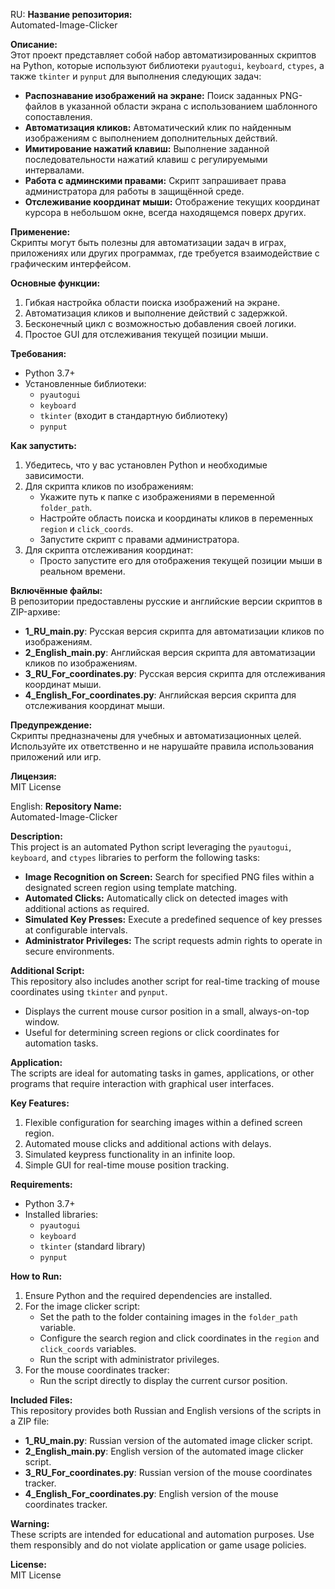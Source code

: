 RU:
**Название репозитория:**  
Automated-Image-Clicker  

**Описание:**  
Этот проект представляет собой набор автоматизированных скриптов на Python, которые используют библиотеки `pyautogui`, `keyboard`, `ctypes`, а также `tkinter` и `pynput` для выполнения следующих задач:  

- **Распознавание изображений на экране:** Поиск заданных PNG-файлов в указанной области экрана с использованием шаблонного сопоставления.  
- **Автоматизация кликов:** Автоматический клик по найденным изображениям с выполнением дополнительных действий.  
- **Имитирование нажатий клавиш:** Выполнение заданной последовательности нажатий клавиш с регулируемыми интервалами.  
- **Работа с админскими правами:** Скрипт запрашивает права администратора для работы в защищённой среде.  
- **Отслеживание координат мыши:** Отображение текущих координат курсора в небольшом окне, всегда находящемся поверх других.  

**Применение:**  
Скрипты могут быть полезны для автоматизации задач в играх, приложениях или других программах, где требуется взаимодействие с графическим интерфейсом.  

**Основные функции:**  
1. Гибкая настройка области поиска изображений на экране.  
2. Автоматизация кликов и выполнение действий с задержкой.  
3. Бесконечный цикл с возможностью добавления своей логики.  
4. Простое GUI для отслеживания текущей позиции мыши.  

**Требования:**  
- Python 3.7+  
- Установленные библиотеки:  
  - `pyautogui`  
  - `keyboard`  
  - `tkinter` (входит в стандартную библиотеку)  
  - `pynput`  

**Как запустить:**  
1. Убедитесь, что у вас установлен Python и необходимые зависимости.  
2. Для скрипта кликов по изображениям:  
   - Укажите путь к папке с изображениями в переменной `folder_path`.  
   - Настройте область поиска и координаты кликов в переменных `region` и `click_coords`.  
   - Запустите скрипт с правами администратора.  
3. Для скрипта отслеживания координат:  
   - Просто запустите его для отображения текущей позиции мыши в реальном времени.  

**Включённые файлы:**  
В репозитории предоставлены русские и английские версии скриптов в ZIP-архиве:  
- **1_RU_main.py**: Русская версия скрипта для автоматизации кликов по изображениям.  
- **2_English_main.py**: Английская версия скрипта для автоматизации кликов по изображениям.  
- **3_RU_For_coordinates.py**: Русская версия скрипта для отслеживания координат мыши.  
- **4_English_For_coordinates.py**: Английская версия скрипта для отслеживания координат мыши.  

**Предупреждение:**  
Скрипты предназначены для учебных и автоматизационных целей. Используйте их ответственно и не нарушайте правила использования приложений или игр.  

**Лицензия:**  
MIT License  


English:
**Repository Name:**  
Automated-Image-Clicker  

**Description:**  
This project is an automated Python script leveraging the `pyautogui`, `keyboard`, and `ctypes` libraries to perform the following tasks:  

- **Image Recognition on Screen:** Search for specified PNG files within a designated screen region using template matching.  
- **Automated Clicks:** Automatically click on detected images with additional actions as required.  
- **Simulated Key Presses:** Execute a predefined sequence of key presses at configurable intervals.  
- **Administrator Privileges:** The script requests admin rights to operate in secure environments.  

**Additional Script:**  
This repository also includes another script for real-time tracking of mouse coordinates using `tkinter` and `pynput`.  
- Displays the current mouse cursor position in a small, always-on-top window.  
- Useful for determining screen regions or click coordinates for automation tasks.  

**Application:**  
The scripts are ideal for automating tasks in games, applications, or other programs that require interaction with graphical user interfaces.  

**Key Features:**  
1. Flexible configuration for searching images within a defined screen region.  
2. Automated mouse clicks and additional actions with delays.  
3. Simulated keypress functionality in an infinite loop.  
4. Simple GUI for real-time mouse position tracking.  

**Requirements:**  
- Python 3.7+  
- Installed libraries:  
  - `pyautogui`  
  - `keyboard`  
  - `tkinter` (standard library)  
  - `pynput`  

**How to Run:**  
1. Ensure Python and the required dependencies are installed.  
2. For the image clicker script:  
   - Set the path to the folder containing images in the `folder_path` variable.  
   - Configure the search region and click coordinates in the `region` and `click_coords` variables.  
   - Run the script with administrator privileges.  
3. For the mouse coordinates tracker:  
   - Run the script directly to display the current cursor position.  

**Included Files:**  
This repository provides both Russian and English versions of the scripts in a ZIP file:  
- **1_RU_main.py**: Russian version of the automated image clicker script.  
- **2_English_main.py**: English version of the automated image clicker script.  
- **3_RU_For_coordinates.py**: Russian version of the mouse coordinates tracker.  
- **4_English_For_coordinates.py**: English version of the mouse coordinates tracker.  

**Warning:**  
These scripts are intended for educational and automation purposes. Use them responsibly and do not violate application or game usage policies.  

**License:**  
MIT License  
